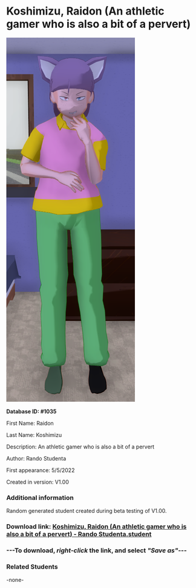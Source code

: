 # Koshimizu, Raidon (An athletic gamer who is also a bit of a pervert)

<img src="../../Files/Images/Koshimizu, Raidon (An athletic gamer who is also a bit of a pervert).png" title="Koshimizu, Raidon (An athletic gamer who is also a bit of a pervert) - Rando Studenta">

**Database ID: #1035**

First Name: Raidon

Last Name: Koshimizu

Description: An athletic gamer who is also a bit of a pervert

Author: Rando Studenta

First appearance: 5/5/2022

Created in version: V1.00

### Additional information

Random generated student created during beta testing of V1.00.

### Download link: <a href="https://raw.githubusercontent.com/Arbiter1223/Daigaku-Gurashi-Custom-Students/master/Files/Student%20Files/Koshimizu%2C%20Raidon%20(An%20athletic%20gamer%20who%20is%20also%20a%20bit%20of%20a%20pervert)%20-%20Rando%20Studenta.student">Koshimizu, Raidon (An athletic gamer who is also a bit of a pervert) - Rando Studenta.student</a>

### ---**To download, _right-click_ the link, and select _"Save as"_**---

### Related Students

-none-
